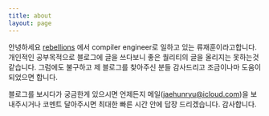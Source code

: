 ```yaml
---
title: about
layout: page
---
```


안녕하세요 [rebellions](https://rebellions.ai/) 에서 compiler engineer로 일하고 있는 류재훈이라고합니다. 
개인적인 공부목적으로 블로그에 글을 쓰다보니 좋은 퀄리티의 글을 올리지는 못하는것 같습니다. 그럼에도 불구하고 제 블로그를 찾아주신 분들 감사드리고 조금이나마 도움이 되었으면 합니다.

블로그를 보시다가 궁금한게 있으시면 언제든지 메일(jaehunryu@icloud.com)을 보내주시거나 코멘트 달아주시면 최대한 빠른 시간 안에 답장 드리겠습니다. 감사합니다. 
